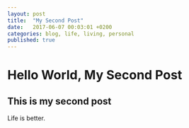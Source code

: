 ```yaml
---
layout: post
title:  "My Second Post"
date:   2017-06-07 00:03:01 +0200
categories: blog, life, living, personal
published: true
---
```


# Hello World, My Second Post

## This is my second post

Life is better.